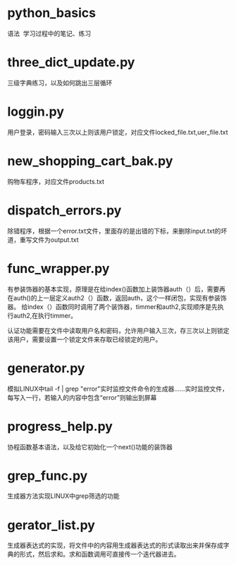 # python_basics
语法  学习过程中的笔记、练习

# three_dict_update.py 
三级字典练习，以及如何跳出三层循环
# loggin.py 
用户登录，密码输入三次以上则该用户锁定，对应文件locked_file.txt,uer_file.txt
# new_shopping_cart_bak.py
购物车程序，对应文件products.txt
# dispatch_errors.py
除错程序，根据一个error.txt文件，里面存的是出错的下标，来删除input.txt的坏道，重写文件为output.txt
# func_wrapper.py
有参装饰器的基本实现，原理是在给index()函数加上装饰器auth（）后，需要再在auth()的上一层定义auth2（）函数，返回auth，这个一样闭包，实现有参装饰器。
给index（）函数同时调用了两个装饰器，timmer和auth2,实现顺序是先执行auth2,在执行timmer。

认证功能需要在文件中读取用户名和密码，允许用户输入三次，存三次以上则锁定该用户，需要设置一个锁定文件来存取已经锁定的用户。
# generator.py
模拟LINUX中tail -f | grep "error"实时监控文件命令的生成器......实时监控文件，每写入一行，若输入的内容中包含“error”则输出到屏幕
# progress_help.py
协程函数基本语法，以及给它初始化一个next()功能的装饰器
# grep_func.py
生成器方法实现LINUX中grep筛选的功能
# gerator_list.py
生成器表达式的实现，将文件中的内容用生成器表达式的形式读取出来并保存成字典的形式，然后求和。求和函数调用可直接传一个迭代器进去。
